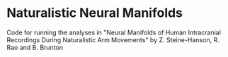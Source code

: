 # Naturalistic Neural Manifolds
Code for running the analyses in "Neural Manifolds of Human Intracranial Recordings During Naturalistic Arm Movements" by Z. Steine-Hanson, R. Rao and B. Brunton

